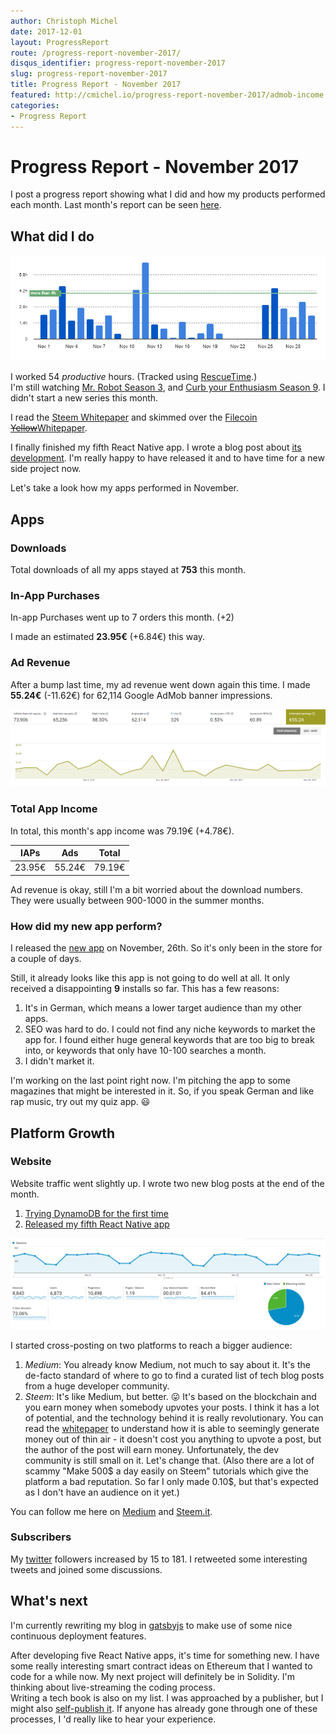 ```yaml
---
author: Christoph Michel
date: 2017-12-01
layout: ProgressReport
route: /progress-report-november-2017/
disqus_identifier: progress-report-november-2017
slug: progress-report-november-2017
title: Progress Report - November 2017
featured: http://cmichel.io/progress-report-november-2017/admob-income.png
categories:
- Progress Report
---
```


# Progress Report - November 2017
I post a progress report showing what I did and how my products performed each month.
Last month's report can be seen [here](/progress-report-october-2017).  

## What did I do

[![Productive Hours in November 2017](./rescueTime.png)](./rescueTime.png)

I worked 54 _productive_ hours. (Tracked using [RescueTime](/redirects/rescuetime).)  
I'm still watching [Mr. Robot Season 3](https://trakt.tv/shows/mr-robot/seasons/3), and [Curb your Enthusiasm Season 9](https://trakt.tv/shows/curb-your-enthusiasm/seasons/9). I didn't start a new series this month.

I read the [Steem Whitepaper](https://steem.io/SteemWhitePaper.pdf) and skimmed over the [Filecoin <del>Yellow</del>Whitepaper](https://filecoin.io/filecoin.pdf).  

I finally finished my fifth React Native app. I wrote a blog post about [its development](/released-my-fifth-react-native-app/). I'm really happy to have released it and to have time for a new side project now.

Let's take a look how my apps performed in November.

## Apps
### Downloads
Total downloads of all my apps stayed at **753** this month.

### In-App Purchases
In-app Purchases went up to 7 orders this month. (+2)

I made an estimated **23.95€** (+6.84€) this way.

### Ad Revenue
After a bump last time, my ad revenue went down again this time. I made **55.24€** (-11.62€) for 62,114 Google AdMob banner impressions.  

[![App Income AdMob](./admob-income.png)](./admob-income.png)

### Total App Income
In total, this month's app income was 79.19€ (+4.78€).

IAPs | Ads | Total
--- | --- | ---
23.95€ | 55.24€ | 79.19€

Ad revenue is okay, still I'm a bit worried about the download numbers. They were usually between 900-1000 in the summer months.

### How did my new app perform?
I released the [new app](https://play.google.com/store/apps/details?id=io.cmichel.rapquiz) on November, 26th. So it's only been in the store for a couple of days.

Still, it already looks like this app is not going to do well at all. It only received a disappointing **9** installs so far.
This has a few reasons:
1. It's in German, which means a lower target audience than my other apps.
1. SEO was hard to do. I could not find any niche keywords to market the app for. I found either huge general keywords that are too big to break into, or keywords that only have 10-100 searches a month.
1. I didn't market it.

I'm working on the last point right now. I'm pitching the app to some magazines that might be interested in it. So, if you speak German and like rap music, try out my quiz app. 😃

## Platform Growth
### Website
Website traffic went slightly up. I wrote two new blog posts at the end of the month.

1. [Trying DynamoDB for the first time](/trying-dynamodb/)
1. [Released my fifth React Native app](/released-my-fifth-react-native-app/)

[![Website Traffic](./website-traffic.png)](./website-traffic.png)

I started cross-posting on two platforms to reach a bigger audience:
1. *Medium*: You already know Medium, not much to say about it. It's the de-facto standard of where to go to find a curated list of tech blog posts from a huge developer community.
1. *Steem*: It's like Medium, but better. 😛 It's based on the blockchain and you earn money when somebody upvotes your posts. I think it has a lot of potential, and the technology behind it is really revolutionary. You can read the [whitepaper](https://steem.io/SteemWhitePaper.pdf) to understand how it is able to seemingly generate money out of thin air - it doesn't cost you anything to upvote a post, but the author of the post will earn money. Unfortunately, the dev community is still small on it. Let's change that. (Also there are a lot of scammy "Make 500$ a day easily on Steem" tutorials which give the platform a bad reputation. So far I only made 0.10$, but that's expected as I don't have an audience on it yet.)

You can follow me here on [Medium](https://medium.com/@cmichel) and [Steem.it](https://steemit.com/@cmichel).

### Subscribers
My [twitter](https://twitter.com/cmichelio) followers increased by 15 to 181. I retweeted some interesting tweets and joined some discussions.

## What's next
I'm currently rewriting my blog in [gatsbyjs](https://www.gatsbyjs.org/) to make use of some nice continuous deployment features.

After developing five React Native apps, it's time for something new. I have some really interesting smart contract ideas on Ethereum that I wanted to code for a while now. My next project will definitely be in Solidity. I'm thinking about live-streaming the coding process.  
Writing a tech book is also on my list. I was approached by a publisher, but I might also [self-publish it](https://zapier.com/blog/how-to-publish-ebook/). If anyone has already gone through one of these processes, I 'd really like to hear your experience.